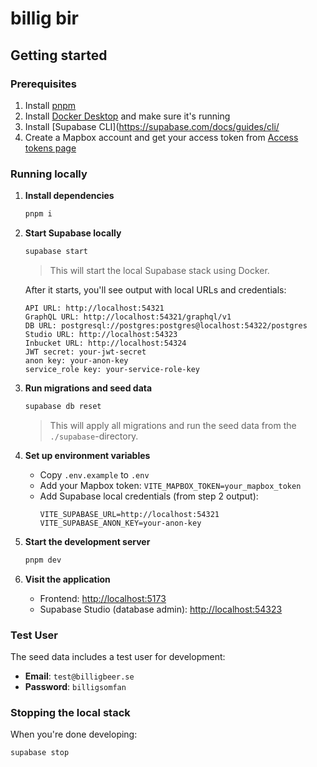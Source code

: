 # billig bir

## Getting started

### Prerequisites

1. Install [pnpm](https://pnpm.io/)
2. Install [Docker Desktop](https://www.docker.com/products/docker-desktop/) and make sure it's running
3. Install [Supabase CLI](https://supabase.com/docs/guides/cli/
4. Create a Mapbox account and get your access token from [Access tokens page](https://console.mapbox.com/account/access-tokens/)

### Running locally

1. **Install dependencies**
   ```bash
   pnpm i
   ```

2. **Start Supabase locally**
   ```bash
   supabase start
   ```
   > This will start the local Supabase stack using Docker.
   
   After it starts, you'll see output with local URLs and credentials:
   ```
   API URL: http://localhost:54321
   GraphQL URL: http://localhost:54321/graphql/v1
   DB URL: postgresql://postgres:postgres@localhost:54322/postgres
   Studio URL: http://localhost:54323
   Inbucket URL: http://localhost:54324
   JWT secret: your-jwt-secret
   anon key: your-anon-key
   service_role key: your-service-role-key
   ```

3. **Run migrations and seed data**
   ```bash
   supabase db reset
   ```
   > This will apply all migrations and run the seed data from the `./supabase`-directory.

4. **Set up environment variables**
   - Copy `.env.example` to `.env`
   - Add your Mapbox token: `VITE_MAPBOX_TOKEN=your_mapbox_token`
   - Add Supabase local credentials (from step 2 output):
     ```
     VITE_SUPABASE_URL=http://localhost:54321
     VITE_SUPABASE_ANON_KEY=your-anon-key
     ```

5. **Start the development server**
   ```bash
   pnpm dev
   ```

6. **Visit the application**
   - Frontend: [http://localhost:5173](http://localhost:5173)
   - Supabase Studio (database admin): [http://localhost:54323](http://localhost:54323)

### Test User

The seed data includes a test user for development:
- **Email**: `test@billigbeer.se`
- **Password**: `billigsomfan`

### Stopping the local stack

When you're done developing:
```bash
supabase stop
```

